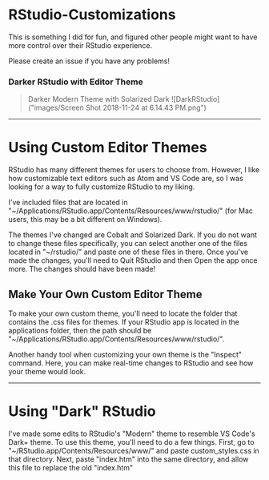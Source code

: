 # RStudio-Customizations

This is something I did for fun, and figured other people might want to have more control over their RStudio experience.

Please create an issue if you have any problems!

### Darker RStudio with Editor Theme

> Darker Modern Theme with Solarized Dark
![DarkRStudio]("images/Screen Shot 2018-11-24 at 6.14.43 PM.png")

<hr>

# Using Custom Editor Themes

RStudio has many different themes for users to choose from. However, I like how customizable text editors such as Atom and VS Code are, so I was looking for a way to fully customize RStudio to my liking.

I've included files that are located in "~/Applications/RStudio.app/Contents/Resources/www/rstudio/"
(for Mac users, this may be a bit different on Windows).

The themes I've changed are Cobalt and Solarized Dark. If you do not want to change these files specifically, you can select another one of the files located in "~/rstudio/" and paste one of these files in there. Once you've made the changes, you'll need to Quit RStudio and then Open the app once more. The changes should have been made!

## Make Your Own Custom Editor Theme
To make your own custom theme, you'll need to locate the folder that contains the .css files for themes. If your RStudio app is located in the applications folder, then the path should be
"~/Applications/RStudio.app/Contents/Resources/www/rstudio/".

Another handy tool when customizing your own theme is the "Inspect" command. Here, you can make real-time changes to RStudio and see how your theme would look.

<hr>

# Using "Dark" RStudio
I've made some edits to RStudio's "Modern" theme to resemble VS Code's Dark+ theme. To use this theme, you'll need to do a few things. First, go to "~/RStudio.app/Contents/Resources/www/" and paste custom_styles.css in that directory. Next, paste "index.htm" into the same directory, and allow this file to replace the old "index.htm"
